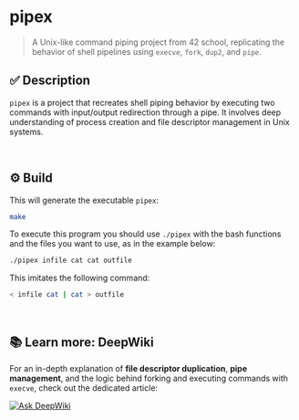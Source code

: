 # pipex

> A Unix-like command piping project from 42 school, replicating the behavior of shell pipelines using `execve`, `fork`, `dup2`, and `pipe`.

## ✅ Description

`pipex` is a project that recreates shell piping behavior by executing two commands with input/output redirection through a pipe. It involves deep understanding of process creation and file descriptor management in Unix systems.

<br>

## ⚙️ Build

This will generate the executable `pipex`:
```bash
make
```

To execute this program you should use `./pipex` with the bash functions and the files you want to use, as in the example below:
```bash
./pipex infile cat cat outfile
```

This imitates the following command:
```bash
< infile cat | cat > outfile
```
<br>

## 📚 Learn more: DeepWiki

For an in-depth explanation of **file descriptor duplication**, **pipe management**, and the logic behind forking and executing commands with `execve`, check out the dedicated article:

[![Ask DeepWiki](https://deepwiki.com/badge.svg)](https://deepwiki.com/LuisPM24/pipex)
